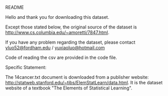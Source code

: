 README

Hello and thank you for downloading this dataset.

Except those stated below, the original source of the dataset is http://www.cs.columbia.edu/~amoretti/7847.html.

If you have any problem regarding the dataset, please contact yluo52@fordham.edu / yuxiaoluo@hotmail.com

Code of reading the csv are provided in the code file. 

Specific Statement: 

The 14cancer.txt document is downloaded from a publisher website: http://statweb.stanford.edu/~tibs/ElemStatLearn/data.html. It is the dataset website of a textbook "The Elements of Statistical Learning".
